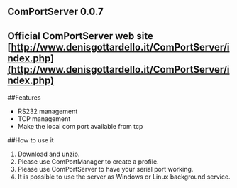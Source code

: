 ComPortServer 0.0.7
-----------
Official ComPortServer web site [http://www.denisgottardello.it/ComPortServer/index.php](http://www.denisgottardello.it/ComPortServer/index.php)
-----------

##Features
* RS232 management
* TCP management
* Make the local com port available from tcp

##How to use it
1. Download and unzip.
2. Please use ComPortManager to create a profile.
3. Please use ComPortServer to have your serial port working.
4. It is possible to use the server as Windows or Linux background service.
